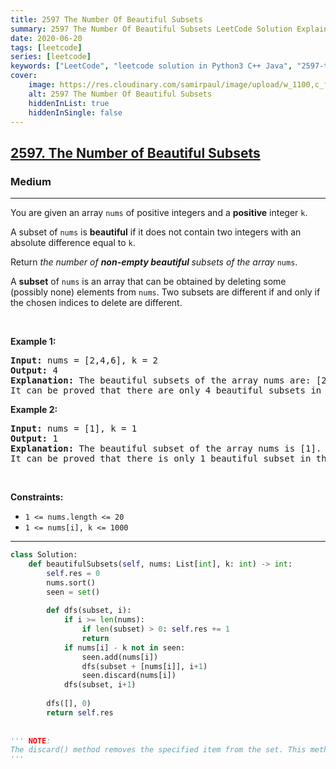 ```yaml
---
title: 2597 The Number Of Beautiful Subsets
summary: 2597 The Number Of Beautiful Subsets LeetCode Solution Explained
date: 2020-06-20
tags: [leetcode]
series: [leetcode]
keywords: ["LeetCode", "leetcode solution in Python3 C++ Java", "2597-the-number-of-beautiful-subsets LeetCode Solution Explained"]
cover:
    image: https://res.cloudinary.com/samirpaul/image/upload/w_1100,c_fit,co_rgb:FFFFFF,l_text:Arial_75_bold:2597 The Number Of Beautiful Subsets - Solution Explained/problem-solving.webp
    alt: 2597 The Number Of Beautiful Subsets
    hiddenInList: true
    hiddenInSingle: false
---
```



<h2><a href="https://leetcode.com/problems/the-number-of-beautiful-subsets/">2597. The Number of Beautiful Subsets</a></h2><h3>Medium</h3><hr><div><p>You are given an array <code>nums</code> of positive integers and a <strong>positive</strong> integer <code>k</code>.</p>

<p>A subset of <code>nums</code> is <strong>beautiful</strong> if it does not contain two integers with an absolute difference equal to <code>k</code>.</p>

<p>Return <em>the number of <strong>non-empty beautiful </strong>subsets of the array</em> <code>nums</code>.</p>

<p>A <strong>subset</strong> of <code>nums</code> is an array that can be obtained by deleting some (possibly none) elements from <code>nums</code>. Two subsets are different if and only if the chosen indices to delete are different.</p>

<p>&nbsp;</p>
<p><strong class="example">Example 1:</strong></p>

<pre><strong>Input:</strong> nums = [2,4,6], k = 2
<strong>Output:</strong> 4
<strong>Explanation:</strong> The beautiful subsets of the array nums are: [2], [4], [6], [2, 6].
It can be proved that there are only 4 beautiful subsets in the array [2,4,6].
</pre>

<p><strong class="example">Example 2:</strong></p>

<pre><strong>Input:</strong> nums = [1], k = 1
<strong>Output:</strong> 1
<strong>Explanation:</strong> The beautiful subset of the array nums is [1].
It can be proved that there is only 1 beautiful subset in the array [1].
</pre>

<p>&nbsp;</p>
<p><strong>Constraints:</strong></p>

<ul>
	<li><code>1 &lt;= nums.length &lt;= 20</code></li>
	<li><code>1 &lt;= nums[i], k &lt;= 1000</code></li>
</ul>
</div>

---




```python
class Solution:
    def beautifulSubsets(self, nums: List[int], k: int) -> int:
        self.res = 0
        nums.sort()
        seen = set()
        
        def dfs(subset, i):
            if i >= len(nums):
                if len(subset) > 0: self.res += 1
                return 
            if nums[i] - k not in seen:
                seen.add(nums[i])
                dfs(subset + [nums[i]], i+1)
                seen.discard(nums[i])
            dfs(subset, i+1)
        
        dfs([], 0)
        return self.res
    
    
''' NOTE:
The discard() method removes the specified item from the set. This method is different from the remove() method, because the remove() method will raise an error if the specified item does not exist, and the discard() method will not.
'''
```
